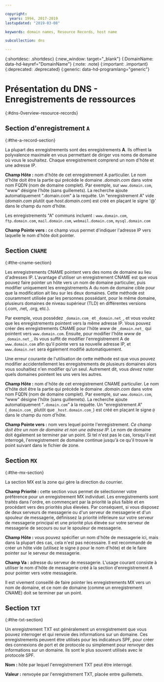 ```yaml
---

copyright:
  years: 1994, 2017-2019
lastupdated: "2019-03-08"

keywords: domain names, Resource Records, host name

subcollection: dns

---
```



{:shortdesc: .shortdesc}
{:new_window: target="_blank"}
{:DomainName: data-hd-keyref="DomainName"}
{:note: .note}
{:important: .important}
{:deprecated: .deprecated}
{:generic: data-hd-programlang="generic"}

# Présentation du DNS - Enregistrements de ressources
{:#dns-0verview-resource-records}

## Section d'enregistrement `A`
{:#the-a-record-section}

La plupart des enregistrements sont des enregistrements **A**. Ils offrent la polyvalence maximale en vous permettant de diriger vos noms de domaine où vous le souhaitez. Chaque enregistrement comprend un nom d'hôte et une adresse IP.

**Champ Hôte :** nom d'hôte de cet enregistrement A particulier. Le nom d'hôte doit être la partie qui précède le domaine _.domain.com_ dans votre nom FQDN (nom de domaine complet). Par exemple, sur `www.domain.com`, "www" désigne l'hôte (sans guillemets). La recherche ajoute automatiquement ".domain.com" à la requête. Un "enregistrement A" vide (_domain.com_ plutôt que _host.domain.com_) est créé en plaçant le signe '@' dans le champ du nom d'hôte.

Les enregistrements "A" communs incluent : `www.domain.com`, `ftp.domain.com`, `mail.domain.com`, `webmail.domain.com`, `mysql.domain.com`

**Champ Pointe vers :** ce champ vous permet d'indiquer l'adresse IP vers laquelle le nom d'hôte doit pointer.

## Section `CNAME`
{:#the-cname-section}

Les enregistrements CNAME pointent vers des noms de domaine au lieu d'adresses IP. L'avantage d'utiliser un enregistrement CNAME est que vous pouvez faire pointer un hôte vers un nom de domaine particulier, puis modifier uniquement les enregistrements A du nom de domaine cible pour que la modification ait lieu sur les deux domaines. Cette méthode est couramment utilisée par les personnes possédant, pour le même domaine, plusieurs domaines de niveau supérieur (TLD) en différentes versions (.com, .net, .org, etc.).

Par exemple, vous possédez `_domain.com_` et `_domain.net_`, et vous voulez que les enregistrements pointent vers la même adresse IP. Vous pouvez créer des enregistrements CNAME pour l'hôte _www_ de `_domain.net_` qui pointent vers `www.domain.com`. Ensuite, pour modifier l'hôte _www_ de `_domain.net_`, ils vous suffit de modifier l'enregistrement A de `www.domain.com` afin qu'il pointe vers sa nouvelle adresse IP, et `www.domain.net` sera également modifié automatiquement.

Une erreur courante de l'utilisation de cette méthode est que vous pouvez modifier accidentellement les enregistrements de plusieurs domaines alors vous souhaitiez n'en modifier qu'un seul. Autrement dit, vous _devez_ noter quels domaines pointent les uns vers les autres.

**Champ Hôte :** nom d'hôte de cet enregistrement CNAME particulier. Le nom d'hôte doit être la partie qui précède le domaine _.domain.com_ dans votre nom FQDN (nom de domaine complet). Par exemple, sur `www.domain.com`, “www” désigne l'hôte (sans guillemets). La recherche ajoute automatiquement “`.domain.com`” à la requête. Un "enregistrement A" (`_domain.com_` plutôt que `_host.domain.com_`) est créé en plaçant le signe `@` dans le champ du nom d'hôte.

**Champ Pointe vers :** nom vers lequel pointe l'enregistrement. _Ce champ doit être un nom de domaine et non une adresse IP._ Le nom de domaine doit également se terminer par un point. Si tel n'est pas le cas, lorsqu'il est interrogé, l'enregistrement de domaine continue jusqu'à ce qu'il trouve le point suivant dans le fichier de zone.

## Section `MX`
{:#the-mx-section}

La section MX est la zone qui gère la direction du courrier.

**Champ Priorité :** cette section vous permet de sélectionner votre préférence pour un enregistrement MX individuel. Les enregistrements sont traités dans l'ordre, en commençant par la priorité la plus faible et en procédant vers des priorités plus élevées. Par conséquent, si vous disposez de deux serveurs de messagerie ou d'un serveur de messagerie et d'un spouleur de messagerie, définissez la priorité inférieure sur votre serveur de messagerie principal et une priorité plus élevée sur votre serveur de messagerie de secours ou sur le spouleur de messagerie.

**Champ Hôte :** vous pouvez spécifier un nom d'hôte de messagerie ici, mais dans la plupart des cas, cela n'est pas nécessaire. Il est recommandé de créer un hôte vide (utilisez le signe `@` pour le nom d'hôte) et de le faire pointer sur le serveur de messagerie.

**Champ Va :** adresse du serveur de messagerie. L'usage courant consiste à utiliser le nom d'hôte de messagerie créé à la section d'enregistrement A pour pointer vers votre messagerie.

Il est vivement conseillé de faire pointer les enregistrements MX vers un nom de domaine, et ce nom de domaine (comme un enregistrement CNAME) doit se terminer par un point.

## Section `TXT`
{:#the-txt-section}

Un enregistrement TXT est généralement un enregistrement que vous pouvez interroger et qui renvoie des informations sur un domaine. Ces enregistrements peuvent être utilisés pour les indicateurs SPF, pour créer des connexions de port et de protocole ou simplement pour renvoyer des informations sur un domaine. Ils sont le plus souvent utilisés avec le protocole SPF.

**Nom :** hôte par lequel l'enregistrement TXT peut être interrogé.

**Valeur :** renvoyée par l'enregistrement TXT, placée entre guillemets.
